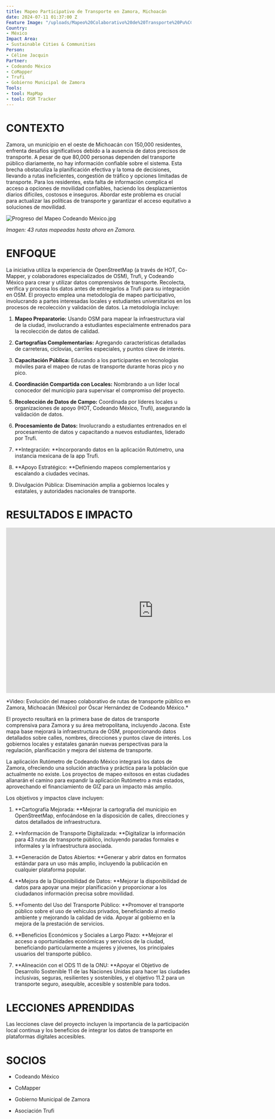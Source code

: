 ```yaml
---
title: Mapeo Participativo de Transporte en Zamora, Michoacán
date: 2024-07-11 01:37:00 Z
Feature Image: "/uploads/Mapeo%20Colaborativo%20de%20Transporte%20Pu%CC%81blico%20-%20HOT,%20CoMapper%20y%20Codeando%20Me%CC%81xico.jpg"
Country:
- México
Impact Area:
- Sustainable Cities & Communities
Person:
- Céline Jacquin
Partner:
- Codeando México
- CoMapper
- Trufi
- Gobierno Municipal de Zamora
Tools:
- tool: MapMap
- tool: OSM Tracker
---
```


# CONTEXTO

Zamora, un municipio en el oeste de Michoacán con 150,000 residentes, enfrenta desafíos significativos debido a la ausencia de datos precisos de transporte. A pesar de que 80,000 personas dependen del transporte público diariamente, no hay información confiable sobre el sistema. Esta brecha obstaculiza la planificación efectiva y la toma de decisiones, llevando a rutas ineficientes, congestión de tráfico y opciones limitadas de transporte. Para los residentes, esta falta de información complica el acceso a opciones de movilidad confiables, haciendo los desplazamientos diarios difíciles, costosos e inseguros. Abordar este problema es crucial para actualizar las políticas de transporte y garantizar el acceso equitativo a soluciones de movilidad.

![Progreso del Mapeo Codeando México.jpg](/uploads/Progreso%20del%20Mapeo%20Codeando%20Me%CC%81xico.jpg)

*Imagen: 43 rutas mapeadas hasta ahora en Zamora.*

# **ENFOQUE**

La iniciativa utiliza la experiencia de OpenStreetMap (a través de HOT, Co-Mapper, y colaboradores especializados de OSM), Trufi, y Codeando México para crear y utilizar datos comprensivos de transporte. Recolecta, verifica y procesa los datos antes de entregarlos a Trufi para su integración en OSM. El proyecto emplea una metodología de mapeo participativo, involucrando a partes interesadas locales y estudiantes universitarios en los procesos de recolección y validación de datos. La metodología incluye:

1. **Mapeo Preparatorio:** Usando OSM para mapear la infraestructura vial de la ciudad, involucrando a estudiantes especialmente entrenados para la recolección de datos de calidad.

2. **Cartografías Complementarias:** Agregando características detalladas de carreteras, ciclovías, carriles especiales, y puntos clave de interés.

3. **Capacitación Pública:** Educando a los participantes en tecnologías móviles para el mapeo de rutas de transporte durante horas pico y no pico.

4. **Coordinación Compartida con Locales:** Nombrando a un líder local conocedor del municipio para supervisar el compromiso del proyecto.

5. **Recolección de Datos de Campo:** Coordinada por líderes locales u organizaciones de apoyo (HOT, Codeando México, Trufi), asegurando la validación de datos.

6. **Procesamiento de Datos:** Involucrando a estudiantes entrenados en el procesamiento de datos y capacitando a nuevos estudiantes, liderado por Trufi.

7. **Integración: **Incorporando datos en la aplicación Rutómetro, una instancia mexicana de la app Trufi.

8. **Apoyo Estratégico: **Definiendo mapeos complementarios y escalando a ciudades vecinas.

9. Divulgación Pública: Diseminación amplia a gobiernos locales y estatales, y autoridades nacionales de transporte.

# RESULTADOS E IMPACTO

<iframe width="800" height="450" src="https://www.youtube.com/embed/hNaMCG4eKBE?si=NaVo08biD4hwNoA8" title="YouTube video player" frameborder="0" allow="accelerometer; autoplay; clipboard-write; encrypted-media; gyroscope; picture-in-picture; web-share" referrerpolicy="strict-origin-when-cross-origin" allowfullscreen></iframe>

\*Video: Evolución del mapeo colaborativo de rutas de transporte público en Zamora, Michoacán (México) por Óscar Hernández de Codeando México.\*

El proyecto resultará en la primera base de datos de transporte comprensiva para Zamora y su área metropolitana, incluyendo Jacona. Este mapa base mejorará la infraestructura de OSM, proporcionando datos detallados sobre calles, nombres, direcciones y puntos clave de interés. Los gobiernos locales y estatales ganarán nuevas perspectivas para la regulación, planificación y mejora del sistema de transporte.

La aplicación Rutómetro de Codeando México integrará los datos de Zamora, ofreciendo una solución atractiva y práctica para la población que actualmente no existe. Los proyectos de mapeo exitosos en estas ciudades allanarán el camino para expandir la aplicación Rutómetro a más estados, aprovechando el financiamiento de GIZ para un impacto más amplio.

Los objetivos y impactos clave incluyen:

1. **Cartografía Mejorada: **Mejorar la cartografía del municipio en OpenStreetMap, enfocándose en la disposición de calles, direcciones y datos detallados de infraestructura.

2. **Información de Transporte Digitalizada: **Digitalizar la información para 43 rutas de transporte público, incluyendo paradas formales e informales y la infraestructura asociada.

3. **Generación de Datos Abiertos: **Generar y abrir datos en formatos estándar para un uso más amplio, incluyendo la publicación en cualquier plataforma popular.

4. **Mejora de la Disponibilidad de Datos: **Mejorar la disponibilidad de datos para apoyar una mejor planificación y proporcionar a los ciudadanos información precisa sobre movilidad.

5. **Fomento del Uso del Transporte Público: **Promover el transporte público sobre el uso de vehículos privados, beneficiando al medio ambiente y mejorando la calidad de vida. Apoyar al gobierno en la mejora de la prestación de servicios.

6. **Beneficios Económicos y Sociales a Largo Plazo: **Mejorar el acceso a oportunidades económicas y servicios de la ciudad, beneficiando particularmente a mujeres y jóvenes, los principales usuarios del transporte público.

7. **Alineación con el ODS 11 de la ONU: **Apoyar el Objetivo de Desarrollo Sostenible 11 de las Naciones Unidas para hacer las ciudades inclusivas, seguras, resilientes y sostenibles, y el objetivo 11.2 para un transporte seguro, asequible, accesible y sostenible para todos.

# LECCIONES APRENDIDAS

Las lecciones clave del proyecto incluyen la importancia de la participación local continua y los beneficios de integrar los datos de transporte en plataformas digitales accesibles.

# SOCIOS

* Codeando México

* CoMapper

* Gobierno Municipal de Zamora

* Asociación Trufi
